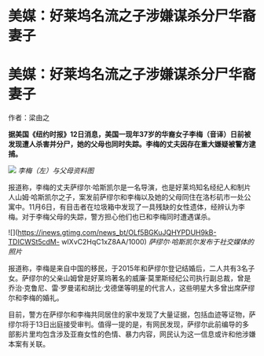 # 美媒：好莱坞名流之子涉嫌谋杀分尸华裔妻子

# 美媒：好莱坞名流之子涉嫌谋杀分尸华裔妻子

作者：梁由之

**据美国《纽约时报》12日消息，美国一现年37岁的华裔女子李梅（音译）日前被发现遭人杀害并分尸，她的父母也同时失踪。李梅的丈夫因存在重大嫌疑被警方逮捕。**

![](https://inews.gtimg.com/news_bt/O0FD5a1gd5q6wLbtolTr8M6K76-a6yPBt99zky75FnX9wAA/1000)
_李梅（左）与父母资料图_

报道称，李梅的丈夫萨缪尔·哈斯凯尔是一名导演，也是好莱坞知名经纪人和制片人山姆·哈斯凯尔之子，案发前萨缪尔和李梅以及她的父母同住在洛杉矶市一处公寓中。11月6日，有目击者在垃圾箱中发现了一具残缺的女性遗体，经辨认为李梅。对于李梅父母的失踪，警方担心他们也已和李梅同时遭遇谋杀。

![](https://inews.gtimg.com/news_bt/OLf5BGKuJQHYPDUH9kB-TDICWSt5cdM-
wIXvC2HqC1xZ8AA/1000) _萨缪尔·哈斯凯尔发布于社交媒体的照片_

报道称，李梅是来自中国的移民，于2015年和萨缪尔登记结婚后，二人共有3名子女。萨缪尔的父亲山姆曾是好莱坞著名的威廉·莫里斯经纪公司执行副总裁，曾是乔治·克鲁尼、雷·罗曼诺和胡比·戈德堡等明星的代言人，这些明星大多曾出席萨缪尔和李梅的婚礼。

目前，警方在萨缪尔和李梅共同居住的家中发现了大量证据，包括血迹等证物，萨缪尔将于13日出庭接受审判。值得一提的是，有网民发现，萨缪尔此前编导的多部影片里均包含涉及亚裔女性的色情、暴力内容，网民认为这一信息或许和他涉嫌本案有关联。

